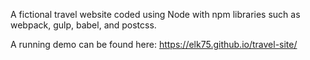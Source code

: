 A fictional travel website coded using Node with npm libraries such as webpack, gulp, babel, and postcss.

A running demo can be found here: https://elk75.github.io/travel-site/
